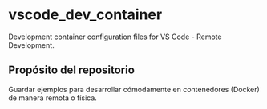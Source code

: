 # vscode_dev_container
Development container configuration files for VS Code - Remote Development.

## Propósito del repositorio
Guardar ejemplos para desarrollar cómodamente en contenedores (Docker) de manera remota o física.
